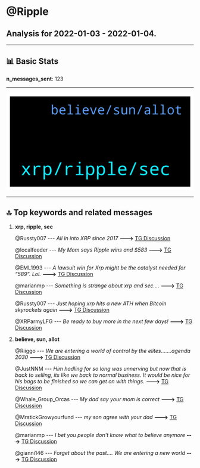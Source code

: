 # **@Ripple**
 ## Analysis for **2022-01-03** - **2022-01-04**.

---

## 📊 **Basic Stats**

**n_messages_sent**: 123

---
![wordcloud](Ripple_1Days_wordcloud.png)

---


## 🔝 **Top keywords and related messages**

1. **xrp, ripple, sec**

    @Russty007 --- *All in into XRP since 2017* **--->** [TG Discussion](https://t.me/Ripple/3035179)

    @localfeeder --- *My Mom says Ripple wins and $583* **--->** [TG Discussion](https://t.me/Ripple/3034508)

    @EML1993 --- *A lawsuit win for Xrp might be the catalyst needed for “589”. Lol.* **--->** [TG Discussion](https://t.me/Ripple/3034975)

    @marianmp --- *Something is strange about xrp and sec....* **--->** [TG Discussion](https://t.me/Ripple/3034969)

    @Russty007 --- *Just hoping xrp hits a new ATH when Bitcoin skyrockets again* **--->** [TG Discussion](https://t.me/Ripple/3035139)

    @XRParmyLFG --- *Be ready to buy more in the next few days!* **--->** [TG Discussion](https://t.me/Ripple/3034752)

2. **believe, sun, allot**

    @Riiggo --- *We are entering a world of control by the elites.......agenda 2030* **--->** [TG Discussion](https://t.me/Ripple/3035011)

    @JustNNM --- *Him hodling for so long was unnerving but now that is back to selling, its like we back to normal business. It would be nice for his bags to be finished so we can get on with things.* **--->** [TG Discussion](https://t.me/Ripple/3035126)

    @Whale_Group_Orcas --- *My dad say your mom is correct* **--->** [TG Discussion](https://t.me/Ripple/3034525)

    @MrstickGrowyourfund --- *my son agree with your dad* **--->** [TG Discussion](https://t.me/Ripple/3034526)

    @marianmp --- *I bet you people don't know what to believe anymore* **--->** [TG Discussion](https://t.me/Ripple/3034993)

    @gianni146 --- *Forget about the past.... We are entering a new world* **--->** [TG Discussion](https://t.me/Ripple/3035010)

